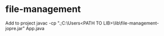 # file-management

Add to project
javac -cp ".;C:\Users\<PATH TO LIB>\lib\file-management-jopre.jar" App.java
